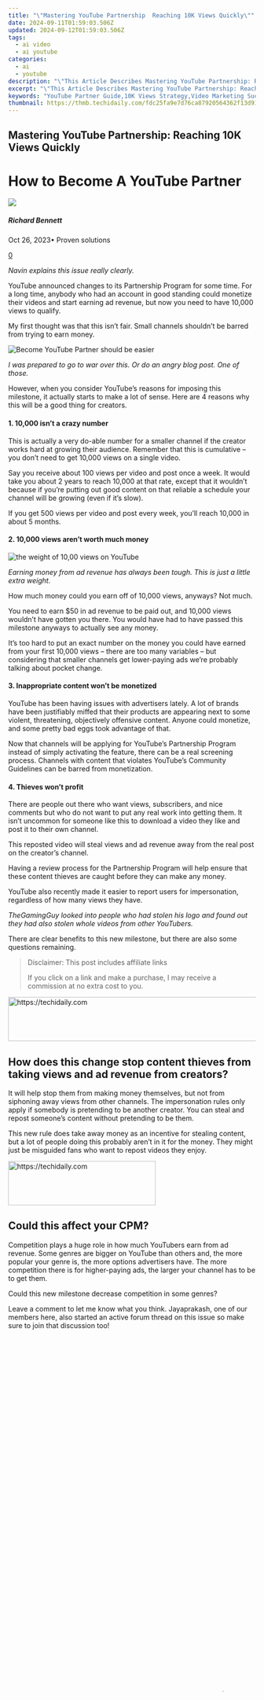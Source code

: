 ```yaml
---
title: "\"Mastering YouTube Partnership  Reaching 10K Views Quickly\""
date: 2024-09-11T01:59:03.506Z
updated: 2024-09-12T01:59:03.506Z
tags:
  - ai video
  - ai youtube
categories:
  - ai
  - youtube
description: "\"This Article Describes Mastering YouTube Partnership: Reaching 10K Views Quickly\""
excerpt: "\"This Article Describes Mastering YouTube Partnership: Reaching 10K Views Quickly\""
keywords: "YouTube Partner Guide,10K Views Strategy,Video Marketing Success,SEO for Creators,Content Optimization Tips,Engaging YouTube Audience,Monetization Growth Tactics"
thumbnail: https://thmb.techidaily.com/fdc25fa9e7d76ca87920564362f13d91c2db273783ec5bcb39c2377739cf581a.jpg
---
```


## Mastering YouTube Partnership: Reaching 10K Views Quickly

# How to Become A YouTube Partner

![](https://images.wondershare.com/filmora/article-images/richard-bennett.jpg)

##### Richard Bennett

 Oct 26, 2023• Proven solutions

[0](#commentsBoxSeoTemplate)

_Navin explains this issue really clearly._

YouTube announced changes to its Partnership Program for some time. For a long time, anybody who had an account in good standing could monetize their videos and start earning ad revenue, but now you need to have 10,000 views to qualify.

My first thought was that this isn’t fair. Small channels shouldn’t be barred from trying to earn money.

![ Become YouTube Partner should be easier](https://images.wondershare.com/filmora/article-images/hard-to-become-youtube-partner.jpg)

_I was prepared to go to war over this. Or do an angry blog post. One of those._

However, when you consider YouTube’s reasons for imposing this milestone, it actually starts to make a lot of sense. Here are 4 reasons why this will be a good thing for creators.

#### 1. 10,000 isn’t a crazy number

This is actually a very do-able number for a smaller channel if the creator works hard at growing their audience. Remember that this is cumulative – you don’t need to get 10,000 views on a single video.

Say you receive about 100 views per video and post once a week. It would take you about 2 years to reach 10,000 at that rate, except that it wouldn’t because if you’re putting out good content on that reliable a schedule your channel will be growing (even if it’s slow).

If you get 500 views per video and post every week, you’ll reach 10,000 in about 5 months.

#### 2. 10,000 views aren’t worth much money

![ the weight of 10,00 views on YouTube](https://images.wondershare.com/filmora/article-images/get-views-on-youtube-hard.jpg)

_Earning money from ad revenue has always been tough. This is just a little extra weight._

How much money could you earn off of 10,000 views, anyways? Not much.

You need to earn $50 in ad revenue to be paid out, and 10,000 views wouldn’t have gotten you there. You would have had to have passed this milestone anyways to actually see any money.

It’s too hard to put an exact number on the money you could have earned from your first 10,000 views – there are too many variables – but considering that smaller channels get lower-paying ads we’re probably talking about pocket change.

#### 3. Inappropriate content won’t be monetized

YouTube has been having issues with advertisers lately. A lot of brands have been justifiably miffed that their products are appearing next to some violent, threatening, objectively offensive content. Anyone could monetize, and some pretty bad eggs took advantage of that.

Now that channels will be applying for YouTube’s Partnership Program instead of simply activating the feature, there can be a real screening process. Channels with content that violates YouTube’s Community Guidelines can be barred from monetization.

#### 4. Thieves won’t profit

There are people out there who want views, subscribers, and nice comments but who do not want to put any real work into getting them. It isn’t uncommon for someone like this to download a video they like and post it to their own channel.

This reposted video will steal views and ad revenue away from the real post on the creator’s channel.

Having a review process for the Partnership Program will help ensure that these content thieves are caught before they can make any money.

YouTube also recently made it easier to report users for impersonation, regardless of how many views they have.

_TheGamingGuy looked into people who had stolen his logo and found out they had also stolen whole videos from other YouTubers._

There are clear benefits to this new milestone, but there are also some questions remaining.


>  Disclaimer: This post includes affiliate links
>
>  If you click on a link and make a purchase, I may receive a commission at no extra cost to you.
>







<!-- affiliate ads begin -->
<a href="https://appsumo.8odi.net/c/5597632/2130873/7443" target="_top" id="2130873">
  <img src="//a.impactradius-go.com/display-ad/7443-2130873" border="0" alt="https://techidaily.com" width="600" height="90"/>
</a>
<img height="0" width="0" src="https://appsumo.8odi.net/i/5597632/2130873/7443" style="position:absolute;visibility:hidden;" border="0" />
<!-- affiliate ads end -->




## How does this change stop content thieves from taking views and ad revenue from creators?

It will help stop them from making money themselves, but not from siphoning away views from other channels. The impersonation rules only apply if somebody is pretending to be another creator. You can steal and repost someone’s content without pretending to be them.

This new rule does take away money as an incentive for stealing content, but a lot of people doing this probably aren’t in it for the money. They might just be misguided fans who want to repost videos they enjoy.





<!-- affiliate ads begin -->
<a href="https://aligracehair.sjv.io/c/5597632/2135355/19272" target="_top" id="2135355">
  <img src="//a.impactradius-go.com/display-ad/19272-2135355" border="0" alt="https://techidaily.com" width="300" height="90"/>
</a>
<img height="0" width="0" src="https://aligracehair.sjv.io/i/5597632/2135355/19272" style="position:absolute;visibility:hidden;" border="0" />
<!-- affiliate ads end -->




## Could this affect your CPM?

Competition plays a huge role in how much YouTubers earn from ad revenue. Some genres are bigger on YouTube than others and, the more popular your genre is, the more options advertisers have. The more competition there is for higher-paying ads, the larger your channel has to be to get them.

Could this new milestone decrease competition in some genres?

Leave a comment to let me know what you think. Jayaprakash, one of our members here, also started an active forum thread on this issue so make sure to join that discussion too!





<!-- affiliate ads begin -->
<span id="1424527">
					<video width="864" height="1536" style="cursor:pointer"
           poster="//a.impactradius-go.com/display-clicktoplayimage/1424527.png"
           onclick="if(!this.playClicked){this.play();this.setAttribute('controls',true);this.playClicked=true;}">
	   <source src="//a.impactradius-go.com/display-ad/16446-1424527">
	   <img src="//a.impactradius-go.com/display-clicktoplayimage/1424527.png" style="border: none; height: 100%; width: 100%; object-fit: contain">
	</video>
	<div style="width:540px;text-align:center"><a href="javascript:window.open(decodeURIComponent('https%3A%2F%2Flaganoo.pxf.io%2Fc%2F5597632%2F1424527%2F16446'), '_blank');void(0);">Click here</a></div>
</span>
<img height="0" width="0" src="https://imp.pxf.io/i/5597632/1424527/16446" style="position:absolute;visibility:hidden;" border="0" />
<!-- affiliate ads end -->




## Touch Up YouTube Videos with Effects in Filmora

You can check our tips and tricks about how to get more views, and here is one thing that need to remember that content is the king. To polish your video content, you can use some [YouTube video editing software](https://tools.techidaily.com/wondershare/filmora/download/) to remove unwanted clips, add texts and titles, apply filters, create attractive channel arts such as banner and thumbnail. Here, I recommend [Wondershare Filmora](https://tools.techidaily.com/wondershare/filmora/download/).

[![Download Filmora9 Win Version](https://images.wondershare.com/filmora/guide/download-btn-win.jpg) ](https://tools.techidaily.com/wondershare/filmora/download/) [![Download Filmora9 Mac Version](https://images.wondershare.com/filmora/guide/download-btn-mac.jpg) ](https://tools.techidaily.com/wondershare/filmora/download/)





<!-- affiliate ads begin -->
<a href="https://appsumo.8odi.net/c/5597632/2130891/7443" target="_top" id="2130891">
  <img src="//a.impactradius-go.com/display-ad/7443-2130891" border="0" alt="https://techidaily.com" width="728" height="90"/>
</a>
<img height="0" width="0" src="https://appsumo.8odi.net/i/5597632/2130891/7443" style="position:absolute;visibility:hidden;" border="0" />
<!-- affiliate ads end -->




![author avatar](https://images.wondershare.com/filmora/article-images/richard-bennett.jpg)





<!-- affiliate ads begin -->
<span id="1982457">
					<video width="576" height="240" style="cursor:pointer"
           poster="//a.impactradius-go.com/display-clicktoplayimage/1982457.png"
           onclick="if(!this.playClicked){this.play();this.setAttribute('controls',true);this.playClicked=true;}">
	   <source src="//a.impactradius-go.com/display-ad/22993-1982457">
	   <img src="//a.impactradius-go.com/display-clicktoplayimage/1982457.png" style="border: none; height: 100%; width: 100%; object-fit: contain">
	</video>
	<div style="width:360px;text-align:center"><a href="javascript:window.open(decodeURIComponent('https%3A%2F%2Fhomestyler.sjv.io%2Fc%2F5597632%2F1982457%2F22993'), '_blank');void(0);">Click here</a></div>
</span>
<img height="0" width="0" src="https://imp.pxf.io/i/5597632/1982457/22993" style="position:absolute;visibility:hidden;" border="0" />
<!-- affiliate ads end -->




Richard Bennett

Richard Bennett is a writer and a lover of all things video.

Follow @Richard Bennett


<ins class="adsbygoogle"
     style="display:block"
     data-ad-format="autorelaxed"
     data-ad-client="ca-pub-7571918770474297"
     data-ad-slot="1223367746"></ins>



<ins class="adsbygoogle"
     style="display:block"
     data-ad-client="ca-pub-7571918770474297"
     data-ad-slot="8358498916"
     data-ad-format="auto"
     data-full-width-responsive="true"></ins>





<span class="atpl-alsoreadstyle">Also read:</span>
<div><ul>
<li><a href="https://youtube-web.techidaily.com/024-approved-tricks-for-snagging-youtube-dialogues/"><u>[New] 2024 Approved Tricks for Snagging YouTube Dialogues</u></a></li>
<li><a href="https://youtube-zero.techidaily.com/ulinary-callings-innovative-naming-for-foodie-channels/"><u>[New] Culinary Callings Innovative Naming for Foodie Channels</u></a></li>
<li><a href="https://youtube-zero.techidaily.com/n-2024-become-a-trending-sensation-with-these-effective-youtube-seo-strategies/"><u>[New] In 2024, Become a Trending Sensation with These Effective YouTube SEO Strategies</u></a></li>
<li><a href="https://youtube-zero.techidaily.com/n-2024-enhance-video-production-7-best-free-sounds-for-editors/"><u>[New] In 2024, Enhance Video Production - 7 Best Free Sounds for Editors</u></a></li>
<li><a href="https://youtube-zero.techidaily.com/n-2024-expert-tips-for-securing-top-tier-youtube-ad-campaigns-using-famebit/"><u>[New] In 2024, Expert Tips for Securing Top-Tier YouTube Ad Campaigns Using FameBit</u></a></li>
<li><a href="https://video-capture.techidaily.com/new-in-2024-stop-losses-maintaining-seamless-obs-recording/"><u>[New] In 2024, Stop Losses Maintaining Seamless OBS Recording</u></a></li>
<li><a href="https://youtube-zero.techidaily.com/ey-audio-enhancement-tools-for-social-media-experts/"><u>[New] Key Audio Enhancement Tools for Social Media Experts</u></a></li>
<li><a href="https://youtube-zero.techidaily.com/erfect-your-channel-imagery-youtube-thumbnail-dos-and-donts-for-2024/"><u>[New] Perfect Your Channel Imagery YouTube Thumbnail Do's & Don'ts for 2024</u></a></li>
<li><a href="https://youtube-zero.techidaily.com/treamline-your-social-media-youtube-to-fb-guide-2024/"><u>[New] Streamline Your Social Media YouTube to FB Guide 2024</u></a></li>
<li><a href="https://youtube-tips.techidaily.com/treamlining-process-clean-up-youtubes-buffered-list/"><u>[New] Streamlining Process Clean Up YouTube's Buffered List</u></a></li>
<li><a href="https://tiktok-videos.techidaily.com/new-unleashing-creativity-in-tiktok-intros-your-ultimate-macguide/"><u>[New] Unleashing Creativity in TikTok Intros Your Ultimate MacGuide</u></a></li>
<li><a href="https://youtube-zero.techidaily.com/ed-2024-approved-supercharge-videos-download-premium-effs/"><u>[Updated] 2024 Approved Supercharge Videos - Download Premium Effs!</u></a></li>
<li><a href="https://youtube-zero.techidaily.com/ed-dominating-digital-space-top-5-youtube-tactics-revealed/"><u>[Updated] Dominating Digital Space Top 5 YouTube Tactics Revealed</u></a></li>
<li><a href="https://youtube-zero.techidaily.com/ed-in-2024-elite-videography-the-top-tools-for-youtube-content/"><u>[Updated] In 2024, Elite Videography The Top Tools For YouTube Content</u></a></li>
<li><a href="https://youtube-zero.techidaily.com/ed-in-2024-unveiling-strategies-for-building-impressive-youtube-teaser-vids/"><u>[Updated] In 2024, Unveiling Strategies for Building Impressive YouTube Teaser Vids</u></a></li>
<li><a href="https://location-fake.techidaily.com/11-best-location-changers-for-infinix-gt-10-pro-drfone-by-drfone-virtual-android/"><u>11 Best Location Changers for Infinix GT 10 Pro | Dr.fone</u></a></li>
<li><a href="https://screen-recording.techidaily.com/2024-approved-achieve-excellence-in-google-meet-hostparticipant-at-no-cost/"><u>2024 Approved Achieve Excellence in Google Meet (Host/Participant) at No Cost</u></a></li>
<li><a href="https://youtube-zero.techidaily.com/approved-pioneering-a-dual-perspective-3-innovative-techniques-for-viewpoint-based-youtube-reactions/"><u>2024 Approved Pioneering a Dual Perspective 3 Innovative Techniques for Viewpoint-Based YouTube Reactions</u></a></li>
<li><a href="https://youtube-zero.techidaily.com/approved-revolutionize-viewing-with-these-6-ultimate-youtube-shorts-downloader-apps/"><u>2024 Approved Revolutionize Viewing with These 6 Ultimate YouTube Shorts Downloader Apps</u></a></li>
<li><a href="https://youtube-zero.techidaily.com/approved-streamline-your-video-strategy-tubebuddys-guide/"><u>2024 Approved Streamline Your Video Strategy TubeBuddy's Guide</u></a></li>
<li><a href="https://youtube-zero.techidaily.com/approved-the-premier-7-apps-transforming-mobile-video-streaming-on-youtube/"><u>2024 Approved The Premier 7 Apps Transforming Mobile Video Streaming on YouTube</u></a></li>
<li><a href="https://youtube-zero.techidaily.com/ple-approach-to-youtube-statistics-review-for-2024/"><u>A Simple Approach to YouTube Statistics Review for 2024</u></a></li>
<li><a href="https://screen-recording.techidaily.com/advanced-strategies-for-screen-recording-on-ipad-for-2024/"><u>Advanced Strategies for Screen Recording on iPad for 2024</u></a></li>
<li><a href="https://youtube-zero.techidaily.com/ced-techniques-for-youtube-card-use/"><u>Advanced Techniques for YouTube Card Use</u></a></li>
<li><a href="https://hardware-tips.techidaily.com/cooler-master-introduces-a-compact-dual-fan-graphics-card-alternative/"><u>Cooler Master Introduces a Compact Dual-Fan Graphics Card Alternative</u></a></li>
<li><a href="https://tech-haven.techidaily.com/crafted-fun-by-chatgpt-are-digital-bards-of-humor/"><u>Crafted Fun by ChatGPT: Are Digital Bards of Humor?</u></a></li>
<li><a href="https://buynow-help.techidaily.com/enjoy-taylor-swifts-music-anywhere-siriusxm-offers-complimentary-channel-for-cars-and-smartphones/"><u>Enjoy Taylor Swift's Music Anywhere: SiriusXM Offers Complimentary Channel for Cars & Smartphones</u></a></li>
<li><a href="https://blog-min.techidaily.com/how-to-reset-iphone-15-without-apple-password-stellar-by-stellar-data-recovery-ios-iphone-data-recovery/"><u>How to Reset iPhone 15 Without Apple Password? | Stellar</u></a></li>
<li><a href="https://screen-mirror.techidaily.com/how-to-screen-mirroring-itel-a60s-to-pc-drfone-by-drfone-android/"><u>How to Screen Mirroring Itel A60s to PC? | Dr.fone</u></a></li>
<li><a href="https://techidaily.com/how-to-upgrade-apple-iphone-11-without-data-loss-drfone-by-drfone-ios-system-repair-ios-system-repair/"><u>How to Upgrade Apple iPhone 11 without Data Loss? | Dr.fone</u></a></li>
<li><a href="https://instagram-video-recordings.techidaily.com/in-2024-best-instagram-highlights-covers-apps/"><u>In 2024, Best Instagram Highlights Covers Apps</u></a></li>
<li><a href="https://youtube-zero.techidaily.com/24-tips-for-safeguarding-your-youtube-presence/"><u>In 2024, Tips for Safeguarding Your YouTube Presence</u></a></li>
<li><a href="https://youtube-zero.techidaily.com/24-unveiling-video-visionaries-subscriber-top-5/"><u>In 2024, Unveiling Video Visionaries Subscriber Top 5</u></a></li>
<li><a href="https://hardware-reviews.techidaily.com/in-depth-look-at-the-asus-tuf-a14-gaming-notebooks-steady-performance/"><u>In-Depth Look at the Asus TUF A14 Gaming Notebook's Steady Performance</u></a></li>
<li><a href="https://youtube-zero.techidaily.com/sty-subscription-a-gateway-to-better-viewing-habits-in-2024/"><u>Is Hasty Subscription a Gateway to Better Viewing Habits, In 2024</u></a></li>
<li><a href="https://youtube-zero.techidaily.com/ry-of-live-sharing-youtube-edition-for-2024/"><u>Mastery of Live Sharing YouTube Edition for 2024</u></a></li>
<li><a href="https://extra-information.techidaily.com/pickup-vs-competitors-an-incisive-review-of-androids-top-editor/"><u>PickUp Vs. Competitors An Incisive Review of Android's Top Editor</u></a></li>
<li><a href="https://youtube-zero.techidaily.com/mlining-your-edit-with-jump-cut-tips-for-2024/"><u>Streamlining Your Edit with Jump Cut Tips for 2024</u></a></li>
<li><a href="https://youtube-zero.techidaily.com/pate-sound-and-picture-youtubes-audio-editing-techniques-for-2024/"><u>Syncopate Sound and Picture YouTube's Audio Editing Techniques for 2024</u></a></li>
<li><a href="https://tech-renaissance.techidaily.com/top-twitter-management-apps-the-ultimate-list-of-best-tools-and-software/"><u>Top Twitter Management Apps: The Ultimate List of Best Tools & Software</u></a></li>
<li><a href="https://tech-haven.techidaily.com/understanding-the-distinct-roles-of-chatgpt-siri-and-google-assistant-in-ai-technology/"><u>Understanding the Distinct Roles of ChatGPT, Siri, and Google Assistant in AI Technology</u></a></li>
<li><a href="https://mondly-stories.techidaily.com/unlocking-multilingual-advantages-top-6-perks/"><u>Unlocking Multilingual Advantages: Top 6 Perks</u></a></li>
</ul></div>




